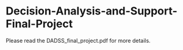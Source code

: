 # Decision-Analysis-and-Support-Final-Project

 Please read the DADSS_final_project.pdf for more details.
